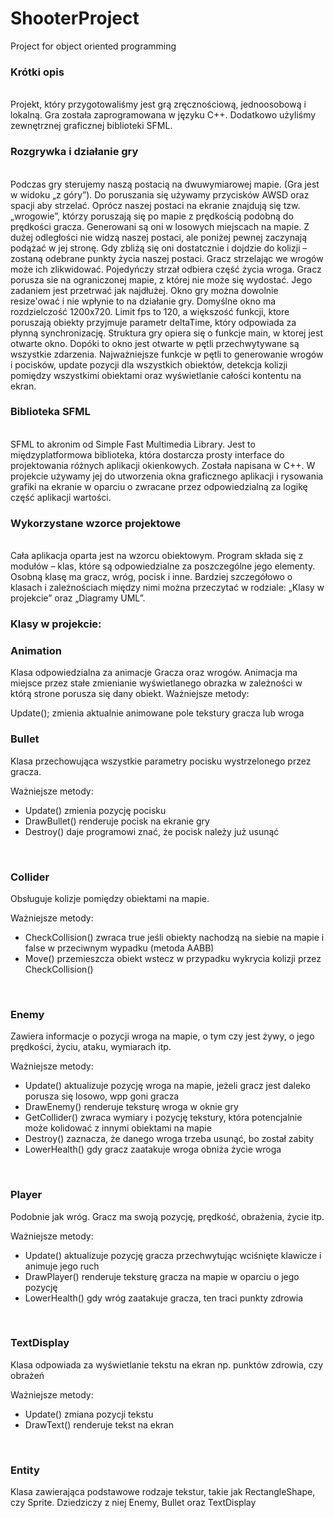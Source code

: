 # ShooterProject
Project for object oriented programming
<br>
<h3>Krótki opis</h3>
<br>
Projekt, który przygotowaliśmy jest grą zręcznościową, jednoosobową i lokalną. Gra została zaprogramowana w języku C++. Dodatkowo użyliśmy zewnętrznej graficznej biblioteki SFML.
<br>
<h3>Rozgrywka i działanie gry</h3>
<br>
Podczas gry sterujemy naszą postacią na dwuwymiarowej mapie. (Gra jest w widoku „z góry”). Do poruszania się używamy przycisków AWSD oraz spacji aby strzelać. Oprócz naszej postaci na ekranie znajdują się tzw. „wrogowie”, którzy poruszają się po mapie z prędkością podobną do prędkości gracza. Generowani są oni w losowych miejscach na mapie. Z dużej odległości nie widzą naszej postaci, ale poniżej pewnej zaczynają podążać w jej stronę. Gdy zbliżą się oni dostatcznie i dojdzie do kolizji – zostaną odebrane punkty życia naszej postaci. Gracz strzelając we wrogów może ich zlikwidować. Pojedyńczy strzał odbiera część życia wroga.
Gracz porusza sie na ograniczonej mapie, z której nie może się wydostać. Jego zadaniem jest przetrwać jak najdłużej. Okno gry można dowolnie resize'ować i nie wpłynie to na działanie gry. Domyślne okno ma rozdzielczość 1200x720. Limit fps to 120, a większość funkcji, ktore poruszają obiekty przyjmuje parametr deltaTime, który odpowiada za płynną synchronizację. Struktura gry opiera się o funkcje main, w ktorej jest otwarte okno. Dopóki to okno jest otwarte w pętli przechwytywane są wszystkie zdarzenia. Najważniejsze funkcje w pętli to generowanie wrogów i pocisków, update pozycji dla wszystkich obiektów, detekcja kolizji pomiędzy wszystkimi obiektami oraz wyświetlanie całości kontentu na ekran.
<br>
<h3>Biblioteka SFML</h3>
<br>
SFML to akronim od Simple Fast Multimedia Library. Jest to międzyplatformowa biblioteka, która dostarcza prosty interface do projektowania różnych aplikacji okienkowych. Została napisana w C++.  W projekcie używamy jej do utworzenia okna graficznego aplikacji i rysowania grafiki na ekranie w oparciu o zwracane przez odpowiedzialną za logikę część aplikacji wartości.
<br>
<h3>Wykorzystane wzorce projektowe</h3>
<br>
Cała aplikacja oparta jest na wzorcu obiektowym. Program składa się z modułów – klas, które są odpowiedzialne za poszczególne jego elementy. Osobną klasę ma gracz, wróg, pocisk i inne. Bardziej szczegółowo o klasach i zależnościach między nimi można przeczytać w rodziale: „Klasy  w projekcie” oraz „Diagramy UML”.
<br>
<h3>Klasy w projekcie: </h3>
<h3>Animation</h3>
Klasa odpowiedzialna za animacje Gracza oraz wrogów. Animacja ma miejsce przez stałe zmienianie wyświetlanego obrazka w zależności w którą strone porusza się dany obiekt.
Ważniejsze metody:

Update(); zmienia aktualnie animowane pole tekstury gracza lub wroga
<br>
<h3>Bullet</h3>
Klasa przechowująca wszystkie parametry pocisku wystrzelonego przez gracza.

Ważniejsze metody: 
<ul>
<li>Update() zmienia pozycję pocisku </li>
<li>DrawBullet() renderuje pocisk na ekranie gry</li>
<li>Destroy() daje programowi znać, że pocisk należy już usunąć </li>
</ul>
<br>
<h3>Collider</h3>
Obsługuje kolizje pomiędzy obiektami na mapie.

Ważniejsze metody: 
<ul>
<li>CheckCollision() zwraca true jeśli obiekty nachodzą na siebie na mapie i false w przeciwnym wypadku (metoda AABB) </li>
<li>Move() przemieszcza obiekt wstecz w przypadku wykrycia kolizji przez CheckCollision()</li>
</ul>
<br>
<h3>Enemy</h3>
Zawiera informacje o pozycji wroga na mapie, o tym czy jest żywy, o jego prędkości, życiu, ataku, wymiarach itp.

Ważniejsze metody: 
<ul>
<li>Update() aktualizuje pozycję wroga na mapie, jeżeli gracz jest daleko porusza się losowo, wpp goni gracza </li>
<li>DrawEnemy() renderuje teksturę wroga w oknie gry </li>
<li>GetCollider() zwraca wymiary i pozycję tekstury, która potencjalnie może kolidować z innymi obiektami na mapie</li>
<li>Destroy() zaznacza, że danego wroga trzeba usunąć, bo został zabity </li>
<li>LowerHealth() gdy gracz zaatakuje wroga obniża życie wroga </li>
</ul>
<br>
<h3>Player</h3>
Podobnie jak wróg. Gracz ma swoją pozycję, prędkość, obrażenia, życie itp.

Ważniejsze metody: 
<ul>
<li>Update() aktualizuje pozycję gracza przechwytując wciśnięte klawicze i animuje jego ruch</li>
<li>DrawPlayer() renderuje teksturę gracza na mapie w oparciu o jego pozycję</li>
<li>LowerHealth() gdy wróg zaatakuje gracza, ten traci punkty zdrowia </li>
</ul>
<br>
<h3>TextDisplay</h3>
Klasa odpowiada za wyświetlanie tekstu na ekran np. punktów zdrowia, czy obrażeń

Ważniejsze metody: 
<ul>
<li>Update() zmiana pozycji tekstu </li> 
<li>DrawText() renderuje tekst na ekran</li>
</ul>
<br>
<h3>Entity</h3>
Klasa zawierająca podstawowe rodzaje tekstur, takie jak RectangleShape, czy Sprite. Dziedziczy z niej Enemy, Bullet oraz TextDisplay
<br>







